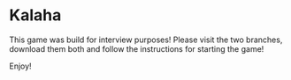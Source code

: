 # Kalaha

This game was build for interview purposes!
Please visit the two branches, download them both and 
follow the instructions for starting the game!

Enjoy!

